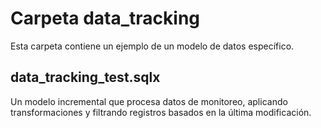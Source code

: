 # Carpeta data_tracking

Esta carpeta contiene un ejemplo de un modelo de datos específico.

## data_tracking_test.sqlx

Un modelo incremental que procesa datos de monitoreo, aplicando transformaciones y filtrando registros basados en la última modificación.
